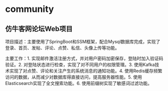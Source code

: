 # community
## 仿牛客网论坛Web项目

项目描述：主要使用了SpringBoot和SSM框架，配合Mysql数据库完成，实现了登录、首页、发帖、评论、点赞、私信、头像上传等功能。

主要工作：1. 实现邮件激活注册方式，并对用户密码加密保存，登陆时加入验证码验证。2. 对登陆状态进行检查，实现了对不同用户的权限管理。3. 使用Kafka技术实现了对点赞、评论和关注产生的系统消息的通知功能。4. 使用Redis缓存频繁访问的数据，从而减少对数据库得直接访问，提高服务器性能。5. 使用Elasticsearch实现了全文搜索功能。6. 使用前缀树实现了敏感词过滤功能。
